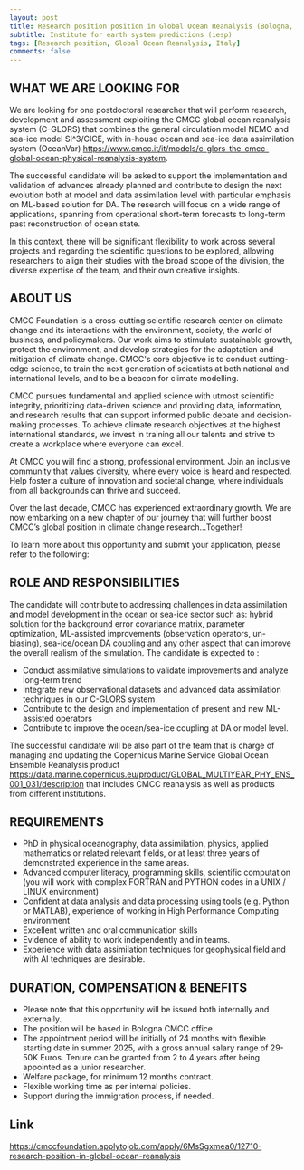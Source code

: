 ```yaml
---
layout: post
title: Research position position in Global Ocean Reanalysis (Bologna, Italy)
subtitle: Institute for earth system predictions (iesp)
tags: [Research position, Global Ocean Reanalysis, Italy]
comments: false
---
```

## WHAT WE ARE LOOKING FOR

We are looking for one postdoctoral researcher that will perform research, development and assessment exploiting the CMCC global ocean reanalysis system (C-GLORS) that combines the general circulation model NEMO and sea-ice model SI^3/CICE, with in-house ocean and sea-ice data assimilation system (OceanVar) https://www.cmcc.it/it/models/c-glors-the-cmcc-global-ocean-physical-reanalysis-system.

The successful candidate will be asked to support the implementation and validation of advances already planned and contribute to design the next evolution both at model and data assimilation level with particular emphasis on ML-based solution for DA. The research will focus on a wide range of applications, spanning from operational short-term forecasts to long-term past reconstruction of ocean state.

In this context, there will be significant flexibility to work across several projects and regarding the scientific questions to be explored, allowing researchers to align their studies with the broad scope of the division, the diverse expertise of the team, and their own creative insights.



## ABOUT US

CMCC Foundation is a cross-cutting scientific research center on climate change and its interactions with the environment, society, the world of business, and policymakers. Our work aims to stimulate sustainable growth, protect the environment, and develop strategies for the adaptation and mitigation of climate change. CMCC's core objective is to conduct cutting-edge science, to train the next generation of scientists at both national and international levels, and to be a beacon for climate modelling.

CMCC pursues fundamental and applied science with utmost scientific integrity, prioritizing data-driven science and providing data, information, and research results that can support informed public debate and decision-making processes. To achieve climate research objectives at the highest international standards, we invest in training all our talents and strive to create a workplace where everyone can excel.

At CMCC you will find a strong, professional environment. Join an inclusive community that values diversity, where every voice is heard and respected. Help foster a culture of innovation and societal change, where individuals from all backgrounds can thrive and succeed.

Over the last decade, CMCC has experienced extraordinary growth. We are now embarking on a new chapter of our journey that will further boost CMCC’s global position in climate change research…Together!

To learn more about this opportunity and submit your application, please refer to the following:


## ROLE AND RESPONSIBILITIES

The candidate will contribute to addressing challenges in data assimilation and model development in the ocean or sea-ice sector such as: hybrid solution for the background error covariance matrix, parameter optimization, ML-assisted improvements (observation operators, un-biasing), sea-ice/ocean DA coupling and any other aspect that can improve the overall realism of the simulation. The candidate is expected to :
 

* Conduct assimilative simulations to validate improvements and analyze long-term trend
* Integrate new observational datasets and advanced data assimilation techniques in our C-GLORS system
* Contribute to the design and implementation of present and new ML-assisted operators
* Contribute to improve the ocean/sea-ice coupling at DA or model level.


The successful candidate will be also part of the team that is charge of managing and updating the
Copernicus Marine Service Global Ocean Ensemble Reanalysis product https://data.marine.copernicus.eu/product/GLOBAL_MULTIYEAR_PHY_ENS_001_031/description
that includes CMCC reanalysis as well as products from different institutions.

## REQUIREMENTS

* PhD in physical oceanography, data assimilation, physics, applied mathematics or related relevant fields, or at least three years of demonstrated experience in the same areas.
* Advanced computer literacy, programming skills, scientific computation (you will work with complex FORTRAN and PYTHON codes in a UNIX / LINUX environment)
* Confident at data analysis and data processing using tools (e.g. Python or MATLAB), experience of working in High Performance Computing environment
* Excellent written and oral communication skills
* Evidence of ability to work independently and in teams.
* Experience with data assimilation techniques for geophysical field and with AI techniques are desirable.


## DURATION, COMPENSATION & BENEFITS

* Please note that this opportunity will be issued both internally and externally.
* The position will be based in Bologna CMCC office.
* The appointment period will be initially of 24 months with flexible starting date in summer 2025, with a gross annual salary range of 29-50K Euros. Tenure can be granted from 2 to 4 years after being appointed as a junior researcher.
* Welfare package, for minimum 12 months contract.
* Flexible working time as per internal policies.
* Support during the immigration process, if needed.

## Link

https://cmccfoundation.applytojob.com/apply/6MsSgxmea0/12710-research-position-in-global-ocean-reanalysis
